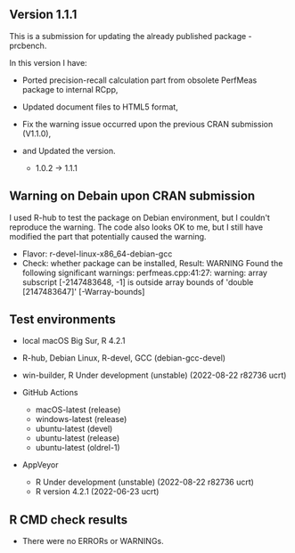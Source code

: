 ## Version 1.1.1
This is a submission for updating the already published package - prcbench.

In this version I have:

* Ported precision-recall calculation part from obsolete PerfMeas package to internal RCpp,

* Updated document files to HTML5 format,

* Fix the warning issue occurred upon the previous CRAN submission (V1.1.0), 

* and Updated the version.
    * 1.0.2 -> 1.1.1
    
## Warning on Debain upon CRAN submission

I used R-hub to test the package on Debian environment, but I couldn't reproduce the warning. The code also looks OK to me, but I still have modified the part that potentially caused the warning.

  - Flavor: r-devel-linux-x86_64-debian-gcc
  - Check: whether package can be installed, Result: WARNING
     Found the following significant warnings:
     perfmeas.cpp:41:27: warning: array subscript [-2147483648, -1] is outside array bounds of 'double [2147483647]' [-Warray-bounds]
   
## Test environments

-   local macOS Big Sur, R 4.2.1

-   R-hub, Debian Linux, R-devel, GCC (debian-gcc-devel)

-   win-builder, R Under development (unstable) (2022-08-22 r82736 ucrt)

-   GitHub Actions

    -   macOS-latest (release)
    -   windows-latest (release)
    -   ubuntu-latest (devel)
    -   ubuntu-latest (release)
    -   ubuntu-latest (oldrel-1)

-   AppVeyor

    - R Under development (unstable) (2022-08-22 r82736 ucrt)
    - R version 4.2.1 (2022-06-23 ucrt)


## R CMD check results
* There were no ERRORs or WARNINGs.
